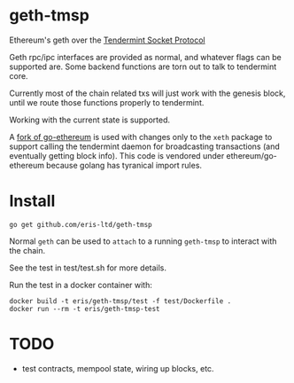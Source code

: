 # geth-tmsp
Ethereum's geth over the [Tendermint Socket Protocol](http://tendermint.com/tutorials/run-your-first-tmsp-application/)

Geth rpc/ipc interfaces are provided as normal, and whatever flags can be supported are.
Some backend functions are torn out to talk to tendermint core.

Currently most of the chain related txs will just work with the genesis block, until we route those functions properly to tendermint.

Working with the current state is supported.

A [fork of go-ethereum](https://github.com/eris-ltd/go-ethereum/tree/tmsp) is used with changes only to the `xeth` package to support calling the tendermint daemon for broadcasting transactions (and eventually getting block info). This code is vendored under ethereum/go-ethereum because golang has tyranical import rules.

# Install

```
go get github.com/eris-ltd/geth-tmsp
```

Normal `geth` can be used to `attach` to a running `geth-tmsp` to interact with the chain.

See the test in test/test.sh for more details. 

Run the test in a docker container with:

```
docker build -t eris/geth-tmsp/test -f test/Dockerfile .
docker run --rm -t eris/geth-tmsp-test
```

# TODO

- test contracts, mempool state, wiring up blocks, etc.


